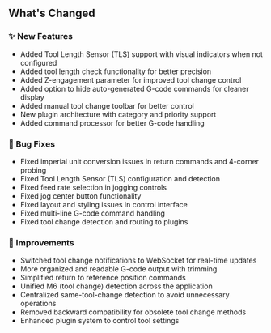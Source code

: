 ## What's Changed

### ✨ New Features
- Added Tool Length Sensor (TLS) support with visual indicators when not configured
- Added tool length check functionality for better precision
- Added Z-engagement parameter for improved tool change control
- Added option to hide auto-generated G-code commands for cleaner display
- Added manual tool change toolbar for better control
- New plugin architecture with category and priority support
- Added command processor for better G-code handling

### 🐛 Bug Fixes
- Fixed imperial unit conversion issues in return commands and 4-corner probing
- Fixed Tool Length Sensor (TLS) configuration and detection
- Fixed feed rate selection in jogging controls
- Fixed jog center button functionality
- Fixed layout and styling issues in control interface
- Fixed multi-line G-code command handling
- Fixed tool change detection and routing to plugins

### 🔧 Improvements
- Switched tool change notifications to WebSocket for real-time updates
- More organized and readable G-code output with trimming
- Simplified return to reference position commands
- Unified M6 (tool change) detection across the application
- Centralized same-tool-change detection to avoid unnecessary operations
- Removed backward compatibility for obsolete tool change methods
- Enhanced plugin system to control tool settings
